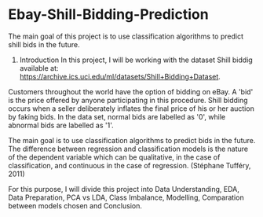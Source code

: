 # Ebay-Shill-Bidding-Prediction
The main goal of this project is to use classification algorithms to predict shill bids in the future. 

1. Introduction
In this project, I will be working with the dataset Shill biddig available at: https://archive.ics.uci.edu/ml/datasets/Shill+Bidding+Dataset.

Customers throughout the world have the option of bidding on eBay. A 'bid' is the price offered by anyone participating in this procedure. Shill bidding occurs when a seller deliberately inflates the final price of his or her auction by faking bids. In the data set, normal bids are labelled as '0', while abnormal bids are labelled as '1'.

The main goal is to use classification algorithms to predict bids in the future. The difference between regression and classification models is the nature of the dependent variable which can be qualitative, in the case of classification, and continuous in the case of regression. (Stéphane Tufféry, 2011)

For this purpose, I will divide this project into Data Understanding, EDA, Data Preparation, PCA vs LDA, Class Imbalance, Modelling, Comparation between models chosen and Conclusion.
